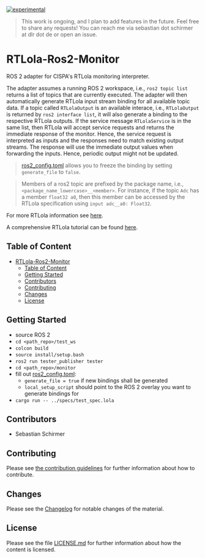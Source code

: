 <!--
SPDX-FileCopyrightText: 2023 German Aerospace Center (DLR)

SPDX-License-Identifier: CC-BY-NC-ND-4.0
-->

[![experimental](http://badges.github.io/stability-badges/dist/experimental.svg)](http://github.com/badges/stability-badges)

> This work is ongoing, and I plan to add features in the future. Feel free to share any requests! You can reach me via sebastian dot schirmer at dlr dot de or open an issue.
# RTLola-Ros2-Monitor

ROS 2 adapter for CISPA's RTLola monitoring interpreter.

The adapter assumes a running ROS 2 workspace, i.e., `ros2 topic list` returns a list of topics that are currently executed. The adapter will then automatically generate RTLola input stream binding for all available topic data. If a topic called `RTLolaOutput` is an available interace, i.e., `RTLolaOutput` is returned by `ros2 interface list`, it will also generate a binding to the respective RTLola outputs. If the service message `RTLolaService` is in the same list, then RTLola will accept service requests and returns the immediate response of the monitor. Hence, the service request is interpreted as inputs and the responses need to match existing output streams. The response will use the immediate output values when forwarding the inputs. Hence, periodic output might not be updated. 

> [ros2_config.toml](monitor/ros2_config.toml) allows you to freeze the binding by setting `generate_file` to `false`.

> Members of a ros2 topic are prefixed by the package name, i.e., ``<package_name_lowercase>__<member>``. For instance, if the topic ``Adc`` has a member ``float32 a0``, then this member can be accessed by the RTLola specification using ``input adc__a0: Float32``.
 
For more RTLola information see [here](https://rtlola.cispa.de/).

A comprehensive RTLola tutorial can be found [here](https://rtlola.cispa.de/playground/tutorial).

## Table of Content
- [RTLola-Ros2-Monitor](#rtlola-ros2-monitor)
  - [Table of Content](#table-of-content)
  - [Getting Started](#getting-started)
  - [Contributors](#contributors)
  - [Contributing](#contributing)
  - [Changes](#changes)
  - [License](#license)



## Getting Started
- source ROS 2 
- `cd <path_repo>/test_ws`
- `colcon build`
- `source install/setup.bash`
- `ros2 run tester_publisher tester`
- `cd <path_repo>/monitor`
- fill out [ros2_config.toml](monitor/ros2_config.toml):
  - `generate_file = true` if new bindings shall be generated
  - `local_setup_script` should point to the ROS 2 overlay you want to generate bindings for
- `cargo run -- ../specs/test_spec.lola`


## Contributors
- Sebastian Schirmer
  
## Contributing

Please see [the contribution guidelines](CONTRIBUTING.md) for further information about how to contribute.

## Changes

Please see the [Changelog](CHANGELOG.md) for notable changes of the material.

## License

Please see the file [LICENSE.md](LICENSE.md) for further information about how the content is licensed.
